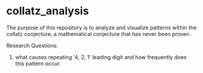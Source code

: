# collatz_analysis
The purpose of this repository is to analyze and visualize patterns within the collatz conjecture, a mathematical conjecture that has never been proven.

Research Questions:
1. what causes repeating '4, 2, 1' leading digit and how frequently does this pattern occur.
